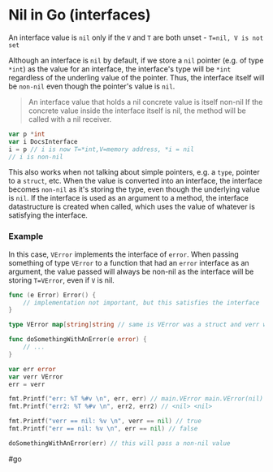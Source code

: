 # Nil in Go (interfaces)

An interface value is `nil` only if the `V` and `T` are both unset - `T=nil, V is not set`

Although an interface is `nil` by default, if we store a `nil` pointer (e.g. of type `*int`) as the value for an interface, the interface's type will be `*int` regardless of the underling value of the pointer. Thus, the interface itself will be `non-nil` even though the pointer's value is `nil`.

> An interface value that holds a nil concrete value is itself non-nil
> If the concrete value inside the interface itself is nil, the method will be called with a nil receiver.

```go
var p *int
var i DocsInterface
i = p // i is now T=*int,V=memory address, *i = nil
// i is non-nil
```

This also works when not talking about simple pointers, e.g. a `type`, pointer to a `struct`, etc. When the value is converted into an interface, the interface becomes `non-nil` as it's storing the type, even though the underlying value is `nil`. If the interface is used as an argument to a method, the interface datastructure is created when called, which uses the value of whatever is satisfying the interface.

### Example

In this case, `VError` implements the interface of `error`. When passing something of type `VError` to a function that had an `error` interface as an argument, the value passed will always be non-nil as the interface will be storing `T=VError`, even if `V` is nil.

```go
func (e Error) Error() {
    // implementation not important, but this satisfies the interface
}

type VError map[string]string // same is VError was a struct and verr was verr = *VError

func doSomethingWithAnError(e error) {
    // ...
}

var err error
var verr VError
err = verr

fmt.Printf("err: %T %#v \n", err, err) // main.VError main.VError(nil)
fmt.Printf("err2: %T %#v \n", err2, err2) // <nil> <nil>

fmt.Printf("verr == nil: %v \n", verr == nil) // true
fmt.Printf("err == nil: %v \n", err == nil) // false

doSomethingWithAnError(err) // this will pass a non-nil value
```

#go
